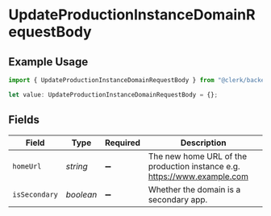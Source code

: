 # UpdateProductionInstanceDomainRequestBody

## Example Usage

```typescript
import { UpdateProductionInstanceDomainRequestBody } from "@clerk/backend-sdk/models/operations";

let value: UpdateProductionInstanceDomainRequestBody = {};
```

## Fields

| Field                                                                    | Type                                                                     | Required                                                                 | Description                                                              |
| ------------------------------------------------------------------------ | ------------------------------------------------------------------------ | ------------------------------------------------------------------------ | ------------------------------------------------------------------------ |
| `homeUrl`                                                                | *string*                                                                 | :heavy_minus_sign:                                                       | The new home URL of the production instance e.g. https://www.example.com |
| `isSecondary`                                                            | *boolean*                                                                | :heavy_minus_sign:                                                       | Whether the domain is a secondary app.                                   |